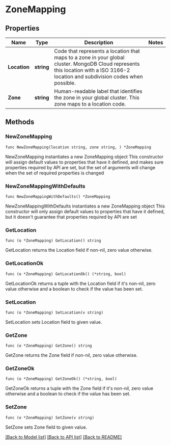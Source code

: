 # ZoneMapping

## Properties

Name | Type | Description | Notes
------------ | ------------- | ------------- | -------------
**Location** | **string** | Code that represents a location that maps to a zone in your global cluster. MongoDB Cloud represents this location with a ISO 3166-2 location and subdivision codes when possible. | 
**Zone** | **string** | Human-readable label that identifies the zone in your global cluster. This zone maps to a location code. | 

## Methods

### NewZoneMapping

`func NewZoneMapping(location string, zone string, ) *ZoneMapping`

NewZoneMapping instantiates a new ZoneMapping object
This constructor will assign default values to properties that have it defined,
and makes sure properties required by API are set, but the set of arguments
will change when the set of required properties is changed

### NewZoneMappingWithDefaults

`func NewZoneMappingWithDefaults() *ZoneMapping`

NewZoneMappingWithDefaults instantiates a new ZoneMapping object
This constructor will only assign default values to properties that have it defined,
but it doesn't guarantee that properties required by API are set

### GetLocation

`func (o *ZoneMapping) GetLocation() string`

GetLocation returns the Location field if non-nil, zero value otherwise.

### GetLocationOk

`func (o *ZoneMapping) GetLocationOk() (*string, bool)`

GetLocationOk returns a tuple with the Location field if it's non-nil, zero value otherwise
and a boolean to check if the value has been set.

### SetLocation

`func (o *ZoneMapping) SetLocation(v string)`

SetLocation sets Location field to given value.


### GetZone

`func (o *ZoneMapping) GetZone() string`

GetZone returns the Zone field if non-nil, zero value otherwise.

### GetZoneOk

`func (o *ZoneMapping) GetZoneOk() (*string, bool)`

GetZoneOk returns a tuple with the Zone field if it's non-nil, zero value otherwise
and a boolean to check if the value has been set.

### SetZone

`func (o *ZoneMapping) SetZone(v string)`

SetZone sets Zone field to given value.



[[Back to Model list]](../README.md#documentation-for-models) [[Back to API list]](../README.md#documentation-for-api-endpoints) [[Back to README]](../README.md)


